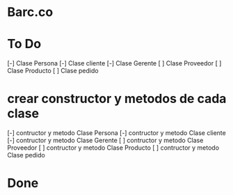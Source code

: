 # Barc.co
# To Do
[-] Clase Persona 
[-] Clase cliente
[-] Clase Gerente
[ ] Clase Proveedor
[ ] Clase Producto 
[ ] Clase pedido 

# crear constructor y metodos de cada clase 
[-] contructor y metodo Clase Persona 
[-] contructor y metodo Clase cliente
[-] contructor y metodo Clase Gerente
[ ] contructor y metodo Clase Proveedor
[ ] contructor y metodo Clase Producto 
[ ] contructor y metodo Clase pedido 

# Done
